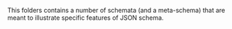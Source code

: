 This folders contains a number of schemata (and a meta-schema) that are meant
to illustrate specific features of JSON schema.

